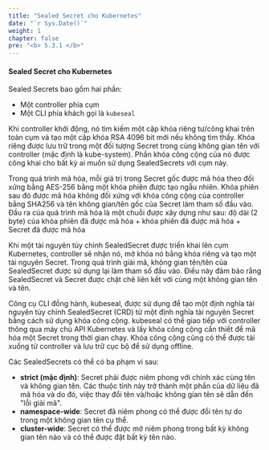 ```yaml
---
title: "Sealed Secret cho Kubernetes"
date: "`r Sys.Date()`"
weight: 1
chapter: false
pre: "<b> 5.3.1 </b>"
---
```


#### Sealed Secret cho Kubernetes

Sealed Secrets bao gồm hai phần:

- Một controller phía cụm
- Một CLI phía khách gọi là `kubeseal`

Khi controller khởi động, nó tìm kiếm một cặp khóa riêng tư/công khai trên toàn cụm và tạo một cặp khóa RSA 4096 bit mới nếu không tìm thấy. Khóa riêng được lưu trữ trong một đối tượng Secret trong cùng không gian tên với controller (mặc định là kube-system). Phần khóa công cộng của nó được công khai cho bất kỳ ai muốn sử dụng SealedSecrets với cụm này.

Trong quá trình mã hóa, mỗi giá trị trong Secret gốc được mã hóa theo đối xứng bằng AES-256 bằng một khóa phiên được tạo ngẫu nhiên. Khóa phiên sau đó được mã hóa không đối xứng với khóa công cộng của controller bằng SHA256 và tên không gian/tên gốc của Secret làm tham số đầu vào. Đầu ra của quá trình mã hóa là một chuỗi được xây dựng như sau:
độ dài (2 byte) của khóa phiên đã được mã hóa + khóa phiên đã được mã hóa + Secret đã được mã hóa

Khi một tài nguyên tùy chỉnh SealedSecret được triển khai lên cụm Kubernetes, controller sẽ nhận nó, mở khóa nó bằng khóa riêng và tạo một tài nguyên Secret. Trong quá trình giải mã, không gian tên/tên của SealedSecret được sử dụng lại làm tham số đầu vào. Điều này đảm bảo rằng SealedSecret và Secret được chặt chẽ liên kết với cùng một không gian tên và tên.

Công cụ CLI đồng hành, kubeseal, được sử dụng để tạo một định nghĩa tài nguyên tùy chỉnh SealedSecret (CRD) từ một định nghĩa tài nguyên Secret bằng cách sử dụng khóa công cộng. kubeseal có thể giao tiếp với controller thông qua máy chủ API Kubernetes và lấy khóa công cộng cần thiết để mã hóa một Secret trong thời gian chạy. Khóa công cộng cũng có thể được tải xuống từ controller và lưu trữ cục bộ để sử dụng offline.

Các SealedSecrets có thể có ba phạm vi sau:

- **strict (mặc định)**: Secret phải được niêm phong với chính xác cùng tên và không gian tên. Các thuộc tính này trở thành một phần của dữ liệu đã mã hóa và do đó, việc thay đổi tên và/hoặc không gian tên sẽ dẫn đến "lỗi giải mã".
- **namespace-wide**: Secret đã niêm phong có thể được đổi tên tự do trong một không gian tên cụ thể.
- **cluster-wide**: Secret có thể được mở niêm phong trong bất kỳ không gian tên nào và có thể được đặt bất kỳ tên nào.